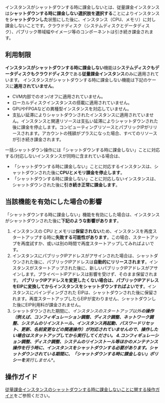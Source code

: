 インスタンスがシャットダウンする時に課金しないとは、従量課金インスタンスは**シャットダウンする時に課金しない選択肢を選択する**ことによりインスタンスを**シャットダウンした**状態にした後に、インスタンス（CPU、メモリ）に対し課金しないことです。クラウドディスク（システムディスクとデータディスク）、パブリック帯域幅やイメージ等のコンポーネントは引き続き課金されます。

## 利用制限

**インスタンスがシャットダウンする時に課金しない**機能は**システムディスクもデータディスクもクラウドディスク**である**従量課金インスタンス**のみに適用されています。
インスタンスがシャットダウンする時に課金しない機能は下記のケースに**適用されていません**。
- CVM内部でのオン/オフに適用されていません。
- ローカルディスクインスタンスの搭載に適用されていません。
-  GPUやFPGAなどの異種型インスタンスを対応していません。
- 支払い延滞によりシャットダウンされたインスタンスに適用されていません。インスタンスと関連リソースは支払い延滞によりシャットダウンされた後に課金を停止します。コンピューティングリソースとパブリックIPがリリースされます。アカウントの残額がプラスになった場合、すべてのリソースが引き続き課金されます。

一括シャットダウン操作には「シャットダウンする時に課金しない」ことに対応する/対応しないインスタンスが同時に含まれている場合は、
- 「シャットダウンする時に課金しない」ことに対応するインスタンスは、シャットダウンされた後に**CPUとメモリ課金を停止します**。
- 「シャットダウンする時に課金しない」ことに対応しないインスタンスは、シャットダウンされた後に**引き続き正常に課金します**。

## 当該機能を有効にした場合の影響

「シャットダウンする時に課金しない」機能を有効にした場合は、インスタンスがシャットダウンされた後に**下記のような影響があります**。
1. インスタンスの CPU とメモリは**保留されない**ため、インスタンスを再度スタートアップする時に**失敗する可能性があります**。この場合、スタートアップを再度試すか、或いは別の時間で再度スタートアップしてみればよいです。
2. インスタンスにパブリックIPアドレスがアサインされた場合は、シャットダウンされた後に、パブリックIPアドレスは**自動的にリリースされます**。インスタンスがスタートアップされた後に、新しいパブリックIPアドレスがアサインします。プライベートIPアドレスは影響を受けず、そのまま保留されます。
 **パブリックIPアドレスを変更したくない場合は、パブリックIPアドレスをEIPに変換してからインスタンスをシャットダウンすればよいです**。インスタンスにバインディングされた EIPは、シャットダウンされた後に保留されます。再度スタートアップしたらEIPが変わりません、シャットダウンした後にEIP利用料が課金されません。
3. シャットダウンされた期間に、*インスタンスのスタートアップ以外**の操作（例えば、コンフィギュレーション調整、ディスク調整、ネットワーク調整、システムのリインストール、インスタンス再起動、パスワードリセット、更新、名前変更などの関連操作）が対応されていませんので、**操作したい場合はスタットアップしてから実行してください**。
4.コンフィギュレーション調整、ディスク調整、システムのリインストール等ほかのメンテナンス操作を行う時に、インスタンスをシャットダウンする必要があります。シャットダウンされている期間に、「シャットダウンする時に課金しない」ポリシーを**実行しません**。

## 操作ガイド

 [従量課金インスタンスのシャットダウンする時に課金しないことに関する操作ガイド](/document/product/213/19922)をご参照ください。

